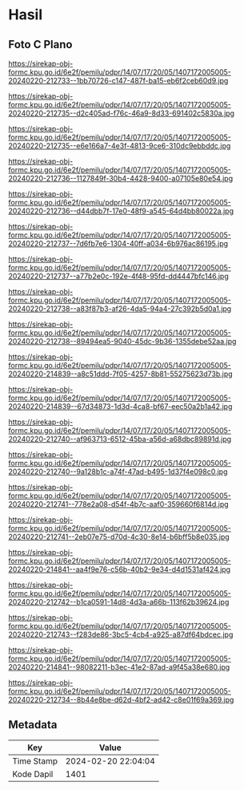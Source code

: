 # Hasil

## Foto C Plano

https://sirekap-obj-formc.kpu.go.id/6e2f/pemilu/pdpr/14/07/17/20/05/1407172005005-20240220-212733--1bb70726-c147-487f-ba15-eb6f2ceb60d9.jpg

https://sirekap-obj-formc.kpu.go.id/6e2f/pemilu/pdpr/14/07/17/20/05/1407172005005-20240220-212735--d2c405ad-f76c-46a9-8d33-691402c5830a.jpg

https://sirekap-obj-formc.kpu.go.id/6e2f/pemilu/pdpr/14/07/17/20/05/1407172005005-20240220-212735--e6e166a7-4e3f-4813-9ce6-310dc9ebbddc.jpg

https://sirekap-obj-formc.kpu.go.id/6e2f/pemilu/pdpr/14/07/17/20/05/1407172005005-20240220-212736--1127849f-30b4-4428-9400-a07105e80e54.jpg

https://sirekap-obj-formc.kpu.go.id/6e2f/pemilu/pdpr/14/07/17/20/05/1407172005005-20240220-212736--d44dbb7f-17e0-48f9-a545-64d4bb80022a.jpg

https://sirekap-obj-formc.kpu.go.id/6e2f/pemilu/pdpr/14/07/17/20/05/1407172005005-20240220-212737--7d6fb7e6-1304-40ff-a034-6b976ac86195.jpg

https://sirekap-obj-formc.kpu.go.id/6e2f/pemilu/pdpr/14/07/17/20/05/1407172005005-20240220-212737--a77b2e0c-192e-4f48-95fd-dd4447bfc146.jpg

https://sirekap-obj-formc.kpu.go.id/6e2f/pemilu/pdpr/14/07/17/20/05/1407172005005-20240220-212738--a83f87b3-af26-4da5-94a4-27c392b5d0a1.jpg

https://sirekap-obj-formc.kpu.go.id/6e2f/pemilu/pdpr/14/07/17/20/05/1407172005005-20240220-212738--89494ea5-9040-45dc-9b36-1355debe52aa.jpg

https://sirekap-obj-formc.kpu.go.id/6e2f/pemilu/pdpr/14/07/17/20/05/1407172005005-20240220-214839--a8c51ddd-7f05-4257-8b81-55275623d73b.jpg

https://sirekap-obj-formc.kpu.go.id/6e2f/pemilu/pdpr/14/07/17/20/05/1407172005005-20240220-214839--67d34873-1d3d-4ca8-bf67-eec50a2b1a42.jpg

https://sirekap-obj-formc.kpu.go.id/6e2f/pemilu/pdpr/14/07/17/20/05/1407172005005-20240220-212740--af963713-6512-45ba-a56d-a68dbc89891d.jpg

https://sirekap-obj-formc.kpu.go.id/6e2f/pemilu/pdpr/14/07/17/20/05/1407172005005-20240220-212740--9a128b1c-a74f-47ad-b495-1d37f4e098c0.jpg

https://sirekap-obj-formc.kpu.go.id/6e2f/pemilu/pdpr/14/07/17/20/05/1407172005005-20240220-212741--778e2a08-d54f-4b7c-aaf0-359660f6814d.jpg

https://sirekap-obj-formc.kpu.go.id/6e2f/pemilu/pdpr/14/07/17/20/05/1407172005005-20240220-212741--2eb07e75-d70d-4c30-8e14-b6bff5b8e035.jpg

https://sirekap-obj-formc.kpu.go.id/6e2f/pemilu/pdpr/14/07/17/20/05/1407172005005-20240220-214841--aa4f9e76-c56b-40b2-9e34-d4d1531af424.jpg

https://sirekap-obj-formc.kpu.go.id/6e2f/pemilu/pdpr/14/07/17/20/05/1407172005005-20240220-212742--b1ca0591-14d8-4d3a-a66b-113f62b39624.jpg

https://sirekap-obj-formc.kpu.go.id/6e2f/pemilu/pdpr/14/07/17/20/05/1407172005005-20240220-212743--f283de86-3bc5-4cb4-a925-a87df64bdcec.jpg

https://sirekap-obj-formc.kpu.go.id/6e2f/pemilu/pdpr/14/07/17/20/05/1407172005005-20240220-214841--98082211-b3ec-41e2-87ad-a9f45a38e680.jpg

https://sirekap-obj-formc.kpu.go.id/6e2f/pemilu/pdpr/14/07/17/20/05/1407172005005-20240220-212734--8b44e8be-d62d-4bf2-ad42-c8e01f69a369.jpg


## Metadata

| Key        | Value               |
| ---------- | ------------------- |
| Time Stamp | 2024-02-20 22:04:04 |
| Kode Dapil | 1401                |



